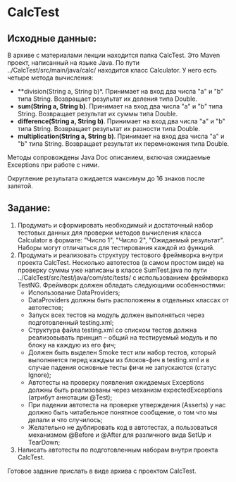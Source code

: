 # CalcTest

## **Исходные данные:**

В архиве с материалами лекции находится папка CalcTest. Это Maven проект, написанный на языке Java. По пути ../CalcTest/src/main/java/calc/ находится класс Calculator. У него есть четыре метода вычисления:

  - **division(String a, String b)*. Принимает на вход два числа "a" и "b" типа String. Возвращает результат их деления типа Double.
  - **sum(String a, String b)**. Принимает на вход два числа "a" и "b" типа String. Возвращает результат их суммы типа Double.
  - **difference(String a, String b)**. Принимает на вход два числа "a" и "b" типа String. Возвращает результат их разности типа Double.
  - **multiplication(String a, String b)**. Принимает на вход два числа "a" и "b" типа String. Возвращает результат их перемножения типа Double.

Методы сопровождены Java Doc описанием, включая ожидаемые Exceptions при работе с ними.

Округление результата ожидается максимум до 16 знаков после запятой.

## **Задание:**

1. Продумать и сформировать необходимый и достаточный набор тестовых данных для проверки методов вычисления класса Calculator в формате: "Число 1", "Число 2", "Ожидаемый результат". Наборы могут отличаться для тестирования каждой из функций.
2. Продумать и реализовать структуру тестового фреймворка внутри проекта CalcTest. Несколько автотестов (в самом простом виде) на проверку суммы уже написаны в классе SumTest.java по пути ../CalcTest/src/test/java/com/stc/tests/ с использованием фреймворка TestNG. Фреймворк должен обладать следующими особенностями:
    - Использование DataProviders;
    - DataProviders должны быть расположены в отдельных классах от автотестов;
    - Запуск всех тестов на модуль должен выполняться через подготовленный testing.xml;
    - Структура файла testing.xml со списком тестов должна реализовывать принцип – общий <suite> на тестируемый модуль и по блоку <test> на каждую из его фич;
    - Должен быть выделен Smoke тест или набор тестов, который выполняется перед каждым из блоков-фич <test> в testing.xml и в случае падения основные тесты фичи не запускаются (статус Ignore);
    - Автотесты на проверку появления ожидаемых Exceptions должны быть реализованы через механизм expectedExceptions (атрибут аннотации @Test);
    - При падении автотеста на проверке утверждения (Asserts) у нас должно быть читабельное понятное сообщение, о том что мы делали и что случилось;
    - Желательно не дублировать код в автотестах, а пользоваться механизмом @Before и @After для различного вида SetUp и TearDown;
3. Написать автотесты по подготовленным наборам внутри проекта CalcTest.

Готовое задание прислать в виде архива с проектом CalcTest.
